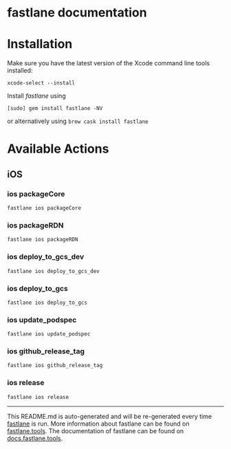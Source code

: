 fastlane documentation
================
# Installation

Make sure you have the latest version of the Xcode command line tools installed:

```
xcode-select --install
```

Install _fastlane_ using
```
[sudo] gem install fastlane -NV
```
or alternatively using `brew cask install fastlane`

# Available Actions
## iOS
### ios packageCore
```
fastlane ios packageCore
```

### ios packageRDN
```
fastlane ios packageRDN
```

### ios deploy_to_gcs_dev
```
fastlane ios deploy_to_gcs_dev
```

### ios deploy_to_gcs
```
fastlane ios deploy_to_gcs
```

### ios update_podspec
```
fastlane ios update_podspec
```

### ios github_release_tag
```
fastlane ios github_release_tag
```

### ios release
```
fastlane ios release
```


----

This README.md is auto-generated and will be re-generated every time [fastlane](https://fastlane.tools) is run.
More information about fastlane can be found on [fastlane.tools](https://fastlane.tools).
The documentation of fastlane can be found on [docs.fastlane.tools](https://docs.fastlane.tools).

